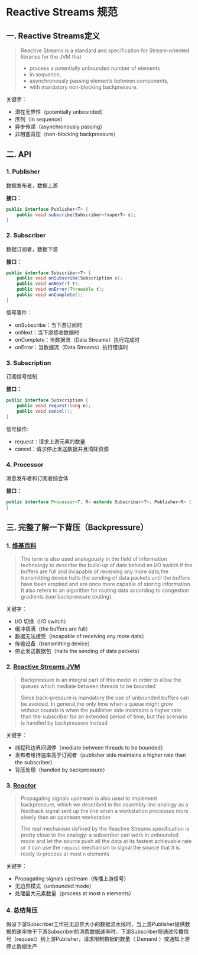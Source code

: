 # Reactive Streams 规范

## 一. Reactive Streams定义
>Reactive Streams is a standard and specification for Stream-oriented libraries for the JVM that
> * process a potentially unbounded number of elements
> * in sequence,
> * asynchronously passing elements between components,
> * with mandatory non-blocking backpressure.

关键字：
* 潜在无界性（potentially unbounded）
* 序列（in sequence）
* 异步传递（asynchronously passing）
* 非阻塞背压（non-blocking backpressure）

## 二. API
### 1. Publisher
数据发布者，数据上游

**接口：**
```java
public interface Publisher<T> {
    public void subscribe(Subscriber<?superT> s);
}
```

### 2. Subscriber
数据订阅者，数据下游

**接口：**
```java
public interface Subscriber<T> {
    public void onSubscribe(Subscription s);
    public void onNext(T t);
    public void onError(Throwable t);
    public void onComplete();
}
```
信号事件：
* onSubscribe：当下游订阅时
* onNext：当下游接收数据时
* onComplete：当数据流（Data Streams）执行完成时
* onError：当数据流（Data Streams）执行错误时

### 3. Subscription
订阅信号控制

**接口：**
```java
public interface Subscription {
    public void request(long n);
    public void cancel();
}
```

信号操作:
* request：请求上游元素的数量
* cancel：请求停止发送数据并且清除资源

### 4. Processor
消息发布者和订阅者综合体

**接口：**
```java
public interface Processor<T, R> extends Subscriber<T>, Publisher<R> {
}
```

## 三. 完整了解一下背压（Backpressure）
### 1. [维基百科](https://en.wikipedia.org/wiki/Back_pressure)
> The term is also used analogously in the field of information technology to describe the build-up of data behind an I/O switch if the buffers are full and incapable of receiving any more data;the transmitting device halts the sending of data packets until the buffers have been emptied and are once more capable of storing information. It also refers to an algorithm for routing data according to congestion gradients (see backpressure routing).

关键字：
* I/O 切换（I/O switch）
* 缓冲填满（the buffers are full）
* 数据无法接受（incapable of receiving any more data）
* 传输设备（transmitting device）
* 停止发送数据包（halts the sending of data packets）

### 2. [Reactive Streams JVM](https://github.com/reactive-streams/reactive-streams-jvm#subscriber-controlled-queue-bounds)
> Backpressure is an integral part of this model in order to allow the queues which mediate between threads to be bounded
> 
> Since back-pressure is mandatory the use of unbounded buffers can be avoided. In general,the only time when a queue might grow without bounds is when the publisher side maintains a higher rate than the subscriber for an extended period of time, but this scenario is handled by backpressure instead

关键字：
* 线程和边界间调停（mediate between threads to be bounded）
* 发布者维持速率高于订阅者（publisher side maintains a higher rate than the subscriber）
* 背压处理（handled by backpressure）

### 3. [Reactor](http://projectreactor.io/docs/core/release/reference/#reactive.backpressure)
> Propagating signals upstream is also used to implement backpressure, which we described in the assembly line analogy as a feedback signal sent up the line when a workstation processes more slowly than an upstream workstation
> 
> The real mechanism defined by the Reactive Streams specification is pretty close to the analogy: a subscriber can work in unbounded mode and let the source push all the data at its fastest achievable rate or it can use the `request` mechanism to signal the source that it is ready to process at most `n` elements

关键字：
* Propagating signals upstream（传播上游信号）
* 无边界模式（unbounded mode）
* 处理最大元素数量（process at most n elements）

### 4. 总结背压
假设下游Subscriber工作在无边界大小的数据流水线时，当上游Publisher提供数据的速率快于下游Subscriber的消费数据速率时，下游Subscriber将通过传播信号（request）到上游Publisher，请求限制数据的数量（ Demand ）或通知上游停止数据生产



<comment/>